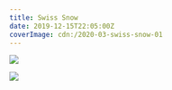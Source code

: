 ```yaml
---
title: Swiss Snow
date: 2019-12-15T22:05:00Z
coverImage: cdn:/2020-03-swiss-snow-01
---
```


<div class="fw">

![](cdn:/2020-03-swiss-snow-01)

![](cdn:/2020-03-swiss-snow-02)

</div>
